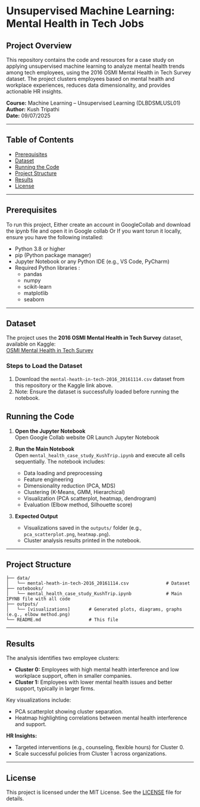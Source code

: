 # Unsupervised Machine Learning: Mental Health in Tech Jobs

## Project Overview
This repository contains the code and resources for a case study on applying unsupervised machine learning to analyze mental health trends among tech employees, using the 2016 OSMI Mental Health in Tech Survey dataset. The project clusters employees based on mental health and workplace experiences, reduces data dimensionality, and provides actionable HR insights.

**Course:** Machine Learning – Unsupervised Learning (DLBDSMLUSL01)  
**Author:** Kush Tripathi  
**Date:** 09/07/2025

---

## Table of Contents
- [Prerequisites](#prerequisites)
- [Dataset](#dataset)
- [Running the Code](#running-the-code)
- [Project Structure](#project-structure)
- [Results](#results)
- [License](#license)

---

## Prerequisites
To run this project, 
Either create an account in GoogleCollab and download the ipynb file and open it in Google collab
Or
If you want torun it locally, ensure you have the following installed:
- Python 3.8 or higher
- pip (Python package manager)
- Jupyter Notebook or any Python IDE (e.g., VS Code, PyCharm)
- Required Python libraries :
  - pandas
  - numpy
  - scikit-learn
  - matplotlib
  - seaborn

---

## Dataset
The project uses the **2016 OSMI Mental Health in Tech Survey** dataset, available on Kaggle:  
[OSMI Mental Health in Tech Survey](https://www.kaggle.com/osmi/mental-health-in-tech-survey)

### Steps to Load the Dataset
1. Download the `mental-heath-in-tech-2016_20161114.csv` dataset from this repository or the Kaggle link above.
2. Note: Ensure the dataset is successfully loaded before running the notebook.


## Running the Code
1. **Open the Jupyter Notebook**  
   Open Google Collab website OR Launch Jupyter Notebook 

2. **Run the Main Notebook**  
   Open `mental_health_case_study_KushTrip.ipynb` and execute all cells sequentially. The notebook includes:
   - Data loading and preprocessing
   - Feature engineering
   - Dimensionality reduction (PCA, MDS)
   - Clustering (K-Means, GMM, Hierarchical)
   - Visualization (PCA scatterplot, heatmap, dendrogram)
   - Evaluation (Elbow method, Silhouette score)

3. **Expected Output**  
   - Visualizations saved in the `outputs/` folder (e.g., `pca_scatterplot.png`, `heatmap.png`).
   - Cluster analysis results printed in the notebook.
---

## Project Structure
```
├── data/
│   └── mental-heath-in-tech-2016_20161114.csv              # Dataset 
├── notebooks/
│   └── mental_health_case_study_KushTrip.ipynb             # Main IPYNB file with all code
├── outputs/
│   └── [visualizations]       # Generated plots, diagrams, graphs (e.g., elbow method.png)
└── README.md                  # This file
```

---

## Results
The analysis identifies two employee clusters:
- **Cluster 0:** Employees with high mental health interference and low workplace support, often in smaller companies.
- **Cluster 1:** Employees with lower mental health issues and better support, typically in larger firms.

Key visualizations include:
- PCA scatterplot showing cluster separation.
- Heatmap highlighting correlations between mental health interference and support.

**HR Insights:**
- Targeted interventions (e.g., counseling, flexible hours) for Cluster 0.
- Scale successful policies from Cluster 1 across organizations.

---

## License
This project is licensed under the MIT License. See the [LICENSE](LICENSE) file for details.
